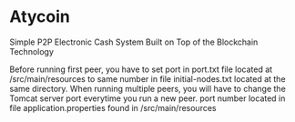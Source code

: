 # Atycoin

Simple P2P Electronic Cash System Built on Top of the Blockchain Technology

Before running first peer, you have to set port in port.txt file
located at /src/main/resources to same number in file initial-nodes.txt 
located at the same directory.
When running multiple peers, you will have to change the Tomcat server 
port everytime you run a new peer. port number located in file application.properties
found in /src/main/resources 
